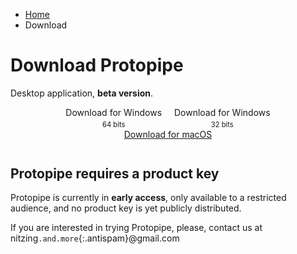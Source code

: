 <style type="text/css">
    #content h1 {
        margin-top: 2em;
    }

    #downloadButtons .button {
        margin: 8px;
    }

    #downloadButtons .button > span {
        display: inline-block;
        vertical-align: top;
    }

    #downloadButtons .button > span > span {
        display: block;
    }

    #downloadButtons .button > span > span:last-child {
        font-size: 0.8em;
        margin-top: 4px;
    }

    #downloadButtons {
        margin-bottom: 3em;
    }

    @media screen and (min-width: 42em) {
        #content p,
        #content h1,
        #content h2,
        #downloadButtons {
            text-align: center;
        }
    }
</style>

<ul class="breadcrumb">
    <li><a href="">Home</a></li>
    <li>Download</li>
</ul>

# Download Protopipe

Desktop application, **beta version**.

<div id="downloadButtons">
    <a class="button" href="windows_instructions"><i class="icon-windows"></i> <span><span>Download for Windows</span><span>64 bits</span></span></a>
    <a class="button" href="windows_instructions"><i class="icon-windows"></i> <span><span>Download for Windows</span><span>32 bits</span></span></a>
    <br/>
    <a class="button" href="macOS_instructions"><i class="icon-apple"></i> Download for macOS</a>
</div>

## Protopipe requires a product key

Protopipe is currently in **early access**, only available to a restricted audience, and no product key is yet publicly distributed.

If you are interested in trying Protopipe, please, contact us at nitzing`.and.more`{:.antispam}@gmail.com
